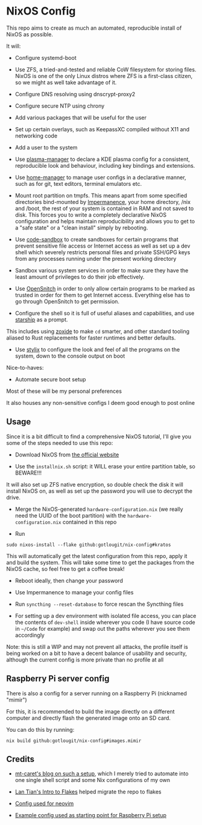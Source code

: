 # NixOS Config

This repo aims to create as much an automated, reproducible install of NixOS as possible.

It will:

- Configure systemd-boot

- Use ZFS, a tried-and-tested and reliable CoW filesystem for storing files.
NixOS is one of the only Linux distros where ZFS is a first-class citizen, so we
might as well take advantage of it.

- Configure DNS resolving using dnscrypt-proxy2

- Configure secure NTP using chrony

- Add various packages that will be useful for the user

- Set up certain overlays, such as KeepassXC compiled without X11 and networking code

- Add a user to the system

- Use [plasma-manager](https://github.com/pjones/plasma-manager) to declare a KDE plasma config for a consistent, reproducible look and behaviour, including
key bindings and extensions.

- Use [home-manager](https://github.com/nix-community/home-manager) to manage user configs in a declarative manner, such as for git, text editors, terminal emulators etc.

- Mount root partition on tmpfs. This means apart from some specified directories bind-mounted by [Impermanence](https://github.com/nix-community/impermanence), your home directory, /nix and /boot,
the rest of your system is contained in RAM and not saved to disk. This forces you to write a completely declarative NixOS configuration and helps maintain
reproducibility and allows you to get to a "safe state" or a "clean install" simply by rebooting.

- Use [code-sandbox](https://git.sr.ht/~gotlou/code-sandbox) to create sandboxes for certain programs that prevent sensitive file access or Internet access
as well as set up a dev shell which severely restricts personal files and private SSH/GPG keys from any processes running under the present working directory

- Sandbox various system services in order to make sure they have the least amount of privileges to do their job effectively.

- Use [OpenSnitch](https://github.com/evilsocket/opensnitch) in order to only allow certain programs to be marked as trusted in order for them to get Internet access.
Everything else has to go through OpenSnitch to get permission.

- Configure the shell so it is full of useful aliases and capabilities, and use [starship](https://starship.rs/) as a prompt.

This includes using [zoxide](https://github.com/ajeetdsouza/zoxide) to make `cd` smarter, and other standard tooling aliased to Rust replacements for
faster runtimes and better defaults.

- Use [stylix](https://danth.github.io/stylix/index.html) to configure the look and feel of all the programs on the system, down to the console output on boot

Nice-to-haves:

- Automate secure boot setup

Most of these will be my personal preferences

It also houses any non-sensitive configs I deem good enough to post online

## Usage

Since it is a bit difficult to find a comprehensive NixOS tutorial, I'll give you some of the steps needed to use this repo:

- Download NixOS from [the official website](https://nixos.org)

- Use the `installnix.sh` script: it WILL erase your entire partition table, so BEWARE!!!

It will also set up ZFS native encryption, so double check the disk it will install NixOS on,
as well as set up the password you will use to decrypt the drive.

- Merge the NixOS-generated `hardware-configuration.nix` (we really need the UUID of the boot partition)
with the `hardware-configuration.nix` contained in this repo

- Run

`sudo nixos-install --flake github:gotlougit/nix-config#kratos`

This will automatically get the latest configuration from this repo, apply it and build the system. This will take some time to get the packages from the NixOS cache, so feel free to get a coffee break!

- Reboot ideally, then change your password

- Use Impermanence to manage your config files

- Run `syncthing --reset-database` to force rescan the Syncthing files

- For setting up a dev environment with isolated file access, you can place the contents of `dev-shell` inside wherever you code (I have source code in `~/Code` for example)
 and swap out the paths wherever you see them accordingly

Note: this is still a WIP and may not prevent all attacks, the profile itself is being worked on a bit to have a decent balance of usability and security, although the current config is more private than no profile at all

## Raspberry Pi server config

There is also a config for a server running on a Raspberry Pi (nicknamed "mimir")

For this, it is recommended to build the image directly on a different computer and
directly flash the generated image onto an SD card. 

You can do this by running:

`nix build github:gotlougit/nix-config#images.mimir`

## Credits

- [mt-caret's blog on such a setup](https://mt-caret.github.io/blog/posts/2020-06-29-optin-state.html), which I merely tried to automate into one single shell script and some Nix configurations of my own

- [Lan Tian's Intro to Flakes](https://lantian.pub/en/article/modify-website/nixos-initial-config-flake-deploy.lantian/) helped migrate the repo to flakes

- [Config used for neovim](https://github.com/brainfucksec/neovim-lua)

- [Example config used as starting point for Raspberry Pi setup](https://github.com/MatthewCroughan/raspberrypi-nixos-example/)
